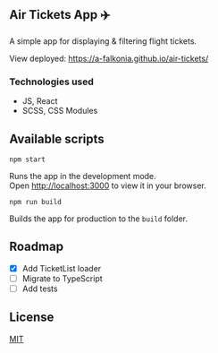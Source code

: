 ## Air Tickets App :airplane:

A simple app for displaying & filtering flight tickets.

View deployed: https://a-falkonia.github.io/air-tickets/
### Technologies used

- JS, React
- SCSS, CSS Modules

## Available scripts
`npm start`

Runs the app in the development mode.\
Open [http://localhost:3000](http://localhost:3000) to view it in your browser.

`npm run build`

Builds the app for production to the `build` folder.

## Roadmap

- [x] Add TicketList loader
- [ ] Migrate to TypeScript
- [ ] Add tests

## License
[MIT](https://choosealicense.com/licenses/mit/)

